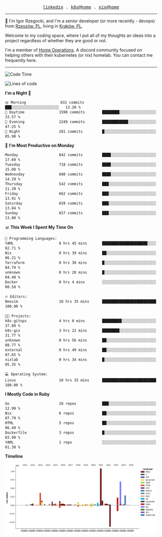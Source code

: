 <p align="center">
  <samp>
    <a href="https://www.linkedin.com/in/ajgon">linkedin</a> .
    <a href="https://github.com/deedee-ops/k8s-gitops">k8s@home</a> .
    <a href="https://github.com/deedee-ops/nixlab">nix@home</a>
  </samp>
</p>

----------------------------------------------------------------

:wave: I'm Igor Rzegocki, and I'm a senior developer (or more recently - devops) from [Rzeszów, PL](https://en.wikipedia.org/wiki/Rzesz%C3%B3w), living in [Kraków, PL](https://en.wikipedia.org/wiki/Krak%C3%B3w).

Welcome to my coding space, where I put all of my thoughts an ideas into a project regardless of whether they are good or not.

I'm a member of [Home Operations](https://discord.gg/home-operations). A discord community focused on helping others with their kubernetes (or nix) homelab. You can contact me frequently here.

----------------------------------------------------------------

<!--START_SECTION:waka-->
![Code Time](http://img.shields.io/badge/Code%20Time-332%20hrs%2027%20mins-blue)

![Lines of code](https://img.shields.io/badge/From%20Hello%20World%20I%27ve%20Written-4.1%20million%20lines%20of%20code-blue)

**I'm a Night 🦉** 

```text
🌞 Morning                632 commits         ███░░░░░░░░░░░░░░░░░░░░░░   13.28 % 
🌆 Daytime                1598 commits        ████████░░░░░░░░░░░░░░░░░   33.57 % 
🌃 Evening                2249 commits        ████████████░░░░░░░░░░░░░   47.25 % 
🌙 Night                  281 commits         █░░░░░░░░░░░░░░░░░░░░░░░░   05.90 % 
```
📅 **I'm Most Productive on Monday** 

```text
Monday                   842 commits         ████░░░░░░░░░░░░░░░░░░░░░   17.69 % 
Tuesday                  718 commits         ████░░░░░░░░░░░░░░░░░░░░░   15.08 % 
Wednesday                680 commits         ████░░░░░░░░░░░░░░░░░░░░░   14.29 % 
Thursday                 542 commits         ███░░░░░░░░░░░░░░░░░░░░░░   11.39 % 
Friday                   662 commits         ███░░░░░░░░░░░░░░░░░░░░░░   13.91 % 
Saturday                 659 commits         ███░░░░░░░░░░░░░░░░░░░░░░   13.84 % 
Sunday                   657 commits         ███░░░░░░░░░░░░░░░░░░░░░░   13.80 % 
```


📊 **This Week I Spent My Time On** 

```text
💬 Programming Languages: 
YAML                     8 hrs 45 mins       █████████████████████░░░░   82.71 % 
Nix                      0 hrs 39 mins       ██░░░░░░░░░░░░░░░░░░░░░░░   06.21 % 
Terraform                0 hrs 30 mins       █░░░░░░░░░░░░░░░░░░░░░░░░   04.79 % 
unknown                  0 hrs 28 mins       █░░░░░░░░░░░░░░░░░░░░░░░░   04.48 % 
Docker                   0 hrs 4 mins        ░░░░░░░░░░░░░░░░░░░░░░░░░   00.58 % 

🔥 Editors: 
Neovim                   10 hrs 35 mins      █████████████████████████   100.00 % 

🐱‍💻 Projects: 
k8s-gitops               4 hrs 0 mins        █████████░░░░░░░░░░░░░░░░   37.80 % 
k8s-gis                  3 hrs 22 mins       ████████░░░░░░░░░░░░░░░░░   31.77 % 
unknown                  0 hrs 56 mins       ██░░░░░░░░░░░░░░░░░░░░░░░   08.77 % 
external                 0 hrs 49 mins       ██░░░░░░░░░░░░░░░░░░░░░░░   07.65 % 
nixlab                   0 hrs 34 mins       █░░░░░░░░░░░░░░░░░░░░░░░░   05.35 % 

💻 Operating System: 
Linux                    10 hrs 35 mins      █████████████████████████   100.00 % 
```

**I Mostly Code in Ruby** 

```text
Go                       10 repos            ███░░░░░░░░░░░░░░░░░░░░░░   12.99 % 
Nix                      6 repos             ██░░░░░░░░░░░░░░░░░░░░░░░   07.79 % 
HTML                     5 repos             ██░░░░░░░░░░░░░░░░░░░░░░░   06.49 % 
Dockerfile               3 repos             █░░░░░░░░░░░░░░░░░░░░░░░░   03.90 % 
YAML                     1 repo              ░░░░░░░░░░░░░░░░░░░░░░░░░   01.30 % 
```



**Timeline**

![Lines of Code chart](https://raw.githubusercontent.com/ajgon/ajgon/master/assets/bar_graph.png)


<!--END_SECTION:waka-->
